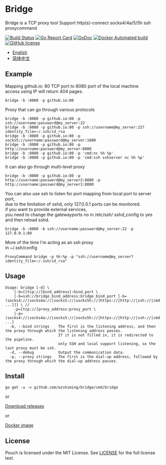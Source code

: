 # Bridge

Bridge is a TCP proxy tool Support http(s)-connect socks4/4a/5/5h ssh proxycommand

[![Build Status](https://travis-ci.org/wzshiming/bridge.svg?branch=master)](https://travis-ci.org/wzshiming/bridge)
[![Go Report Card](https://goreportcard.com/badge/github.com/wzshiming/bridge)](https://goreportcard.com/report/github.com/wzshiming/bridge)
[![GoDoc](https://godoc.org/github.com/wzshiming/bridge?status.svg)](https://godoc.org/github.com/wzshiming/bridge)
[![Docker Automated build](https://img.shields.io/docker/cloud/automated/wzshiming/bridge.svg)](https://hub.docker.com/r/wzshiming/bridge)
[![GitHub license](https://img.shields.io/github/license/wzshiming/bridge.svg)](https://github.com/wzshiming/bridge/blob/master/LICENSE)

- [English](https://github.com/wzshiming/bridge/blob/master/README.md)
- [简体中文](https://github.com/wzshiming/bridge/blob/master/README_cn.md)

## Example

Mapping github.io: 80 TCP port to 8080 port of the local machine  
access using IP will return 404 pages.  

``` shell
bridge -b :8080 -p github.io:80
```

Proxy that can go through various protocols  

``` shell
bridge -b :8080 -p github.io:80 -p ssh://username:password@my_server:22
bridge -b :8080 -p github.io:80 -p ssh://username@my_server:22?identity_file=~/.ssh/id_rsa
bridge -b :8080 -p github.io:80 -p socks5://username:password@my_server:1080
bridge -b :8080 -p github.io:80 -p http://username:password@my_server:8080
bridge -b :8080 -p github.io:80 -p 'cmd:nc %h %p'
bridge -b :8080 -p github.io:80 -p 'cmd:ssh sshserver nc %h %p'
```

It can also go through multi-level proxy  

``` shell
bridge -b :8080 -p github.io:80 -p http://username:password@my_server2:8080 -p http://username:password@my_server1:8080

```

You can also use ssh to listen for port mapping from local port to server port,  
due to the limitation of sshd, only 127.0.0.1 ports can be monitored.  
if you want to provide external services,  
you need to change the gatewayports no in /etc/ssh/ sshd_config to yes  
and then reload sshd.  

``` shell
bridge -b :8080 -b ssh://username:password@my_server:22 -p 127.0.0.1:80
```

More of the time I'm acting as an ssh proxy  
in ~/.ssh/config  

``` text
ProxyCommand bridge -p %h:%p -p "ssh://username@my_server?identity_file=~/.ssh/id_rsa"
```

## Usage

``` text
Usage: bridge [-d] \
	[-b=[[tcp://]bind_address]:bind_port \
	[-b=ssh://bridge_bind_address:bridge_bind_port [-b=(socks4://|socks4a://|socks5://|socks5h://|https://|http://|ssh://|cmd:)bridge_bind_address:bridge_bind_port ...]]] \ // 
	-p=[tcp://]proxy_address:proxy_port \
	[-p=(socks4://|socks4a://|socks5://|socks5h://|https://|http://|ssh://|cmd:)bridge_proxy_address:bridge_proxy_port ...]
  -b, --bind strings    The first is the listening address, and then the proxy through which the listening address passes.
                        If it is not filled in, it is redirected to the pipeline.
                        only SSH and local support listening, so the last proxy must be ssh.
  -d, --debug           Output the communication data.
  -p, --proxy strings   The first is the dial-up address, followed by the proxy through which the dial-up address passes.
```

## Install

``` shell
go get -u -v github.com/wzshiming/bridge/cmd/bridge
```

or

[Download releases](https://github.com/wzshiming/bridge/releases)

or

[Docker image](https://hub.docker.com/r/wzshiming/bridge)

## License

Pouch is licensed under the MIT License. See [LICENSE](https://github.com/wzshiming/bridge/blob/master/LICENSE) for the full license text.

